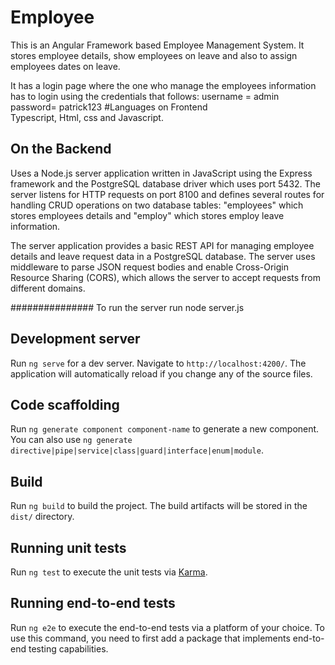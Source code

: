# Employee
This is an Angular Framework based Employee Management System. It stores employee details, show employees on leave and also to assign employees dates on leave. 

It has a login page where the one who manage the employees information has to login using the credentials that follows:
username = admin
password= patrick123
#Languages on Frontend  
Typescript, Html, css and Javascript.

## On the Backend
Uses a Node.js server application written in JavaScript using the Express framework and the PostgreSQL database driver which uses port 5432. The server listens for HTTP requests on port 8100 and defines several routes for handling CRUD operations on two database tables: "employees" which stores employees details and "employ" which stores employ leave information.

The server application provides a basic REST API for managing employee details and leave request data in a PostgreSQL database. The server uses middleware to parse JSON request bodies and enable Cross-Origin Resource Sharing (CORS), which allows the server to accept requests from different domains.


############### To run the server run node server.js 

## Development server

Run `ng serve` for a dev server. Navigate to `http://localhost:4200/`. The application will automatically reload if you change any of the source files.

## Code scaffolding

Run `ng generate component component-name` to generate a new component. You can also use `ng generate directive|pipe|service|class|guard|interface|enum|module`.

## Build

Run `ng build` to build the project. The build artifacts will be stored in the `dist/` directory.

## Running unit tests

Run `ng test` to execute the unit tests via [Karma](https://karma-runner.github.io).

## Running end-to-end tests

Run `ng e2e` to execute the end-to-end tests via a platform of your choice. To use this command, you need to first add a package that implements end-to-end testing capabilities.

